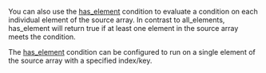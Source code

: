 You can also use the [has\_element](https://www.drupal.org/docs/contributed-modules/migrate-conditions/migrate-conditions-condition-plugins/has-element) condition to evaluate a condition on each individual element of the source array. In contrast to all\_elements, has\_element will return true if at least one element in the source array meets the condition.

The [has\_element](https://www.drupal.org/docs/contributed-modules/migrate-conditions/migrate-conditions-condition-plugins/has-element#s-3-determine-if-an-image-is-missing-alt-text) condition can be configured to run on a single element of the source array with a specified index/key.